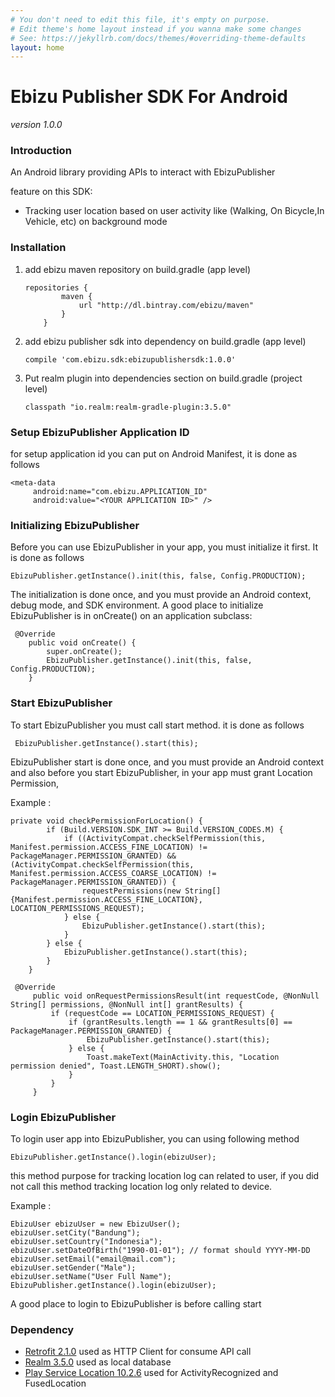 ```yaml
---
# You don't need to edit this file, it's empty on purpose.
# Edit theme's home layout instead if you wanna make some changes
# See: https://jekyllrb.com/docs/themes/#overriding-theme-defaults
layout: home
---
```


# Ebizu Publisher SDK For Android 
*version 1.0.0*
### Introduction
An Android library providing APIs to interact with EbizuPublisher 

feature on this SDK:

 * Tracking user location based on user activity like (Walking, On Bicycle,In Vehicle, etc) on background mode
 

### Installation

1. add ebizu maven repository on build.gradle (app level)

    ```
    repositories {
            maven {
                url "http://dl.bintray.com/ebizu/maven"
            }
        }
     ```
2. add ebizu publisher sdk into dependency on build.gradle (app level)
    ```
    compile 'com.ebizu.sdk:ebizupublishersdk:1.0.0'
    ```

3. Put realm plugin into dependencies section on build.gradle (project level)
    ```
    classpath "io.realm:realm-gradle-plugin:3.5.0"
    ```

### Setup EbizuPublisher Application ID

for setup application id you can put on Android Manifest, it is done as follows
    
    <meta-data
         android:name="com.ebizu.APPLICATION_ID"
         android:value="<YOUR APPLICATION ID>" />
### Initializing EbizuPublisher

Before you can use EbizuPublisher in your app, you must initialize it first. It is done as follows

    EbizuPublisher.getInstance().init(this, false, Config.PRODUCTION);

The initialization is done once, and you must provide an Android context, debug mode, and SDK environment. A good place to initialize EbizuPublisher is in onCreate() on an application subclass:

     @Override
        public void onCreate() {
            super.onCreate();
            EbizuPublisher.getInstance().init(this, false, Config.PRODUCTION);
        }

### Start EbizuPublisher
To start EbizuPublisher you must call start method. it is done as follows 
    
     EbizuPublisher.getInstance().start(this);
     
EbizuPublisher start is done once, and you must provide an Android context and also before you start EbizuPublisher, in your app must grant Location Permission, 

Example :
   
    private void checkPermissionForLocation() {
            if (Build.VERSION.SDK_INT >= Build.VERSION_CODES.M) {
                if ((ActivityCompat.checkSelfPermission(this, Manifest.permission.ACCESS_FINE_LOCATION) != PackageManager.PERMISSION_GRANTED) && (ActivityCompat.checkSelfPermission(this, Manifest.permission.ACCESS_COARSE_LOCATION) != PackageManager.PERMISSION_GRANTED)) {
                    requestPermissions(new String[]{Manifest.permission.ACCESS_FINE_LOCATION}, LOCATION_PERMISSIONS_REQUEST);
                } else {
                    EbizuPublisher.getInstance().start(this);
                }
            } else {
                EbizuPublisher.getInstance().start(this);
            }
        }
     
     @Override
         public void onRequestPermissionsResult(int requestCode, @NonNull String[] permissions, @NonNull int[] grantResults) {
             if (requestCode == LOCATION_PERMISSIONS_REQUEST) {
                 if (grantResults.length == 1 && grantResults[0] == PackageManager.PERMISSION_GRANTED) {
                     EbizuPublisher.getInstance().start(this);
                 } else {
                     Toast.makeText(MainActivity.this, "Location permission denied", Toast.LENGTH_SHORT).show();
                 }
             }
         }

### Login EbizuPublisher
To login user app into EbizuPublisher, you can using following method
    
    EbizuPublisher.getInstance().login(ebizuUser);
    
this method purpose for tracking location log can related to user, if you did not call this method tracking location log only related to device.

Example : 
    
    EbizuUser ebizuUser = new EbizuUser();
    ebizuUser.setCity("Bandung");
    ebizuUser.setCountry("Indonesia");
    ebizuUser.setDateOfBirth("1990-01-01"); // format should YYYY-MM-DD
    ebizuUser.setEmail("email@mail.com");
    ebizuUser.setGender("Male");
    ebizuUser.setName("User Full Name");
    EbizuPublisher.getInstance().login(ebizuUser);
    
A good place to login to EbizuPublisher is before calling start

### Dependency

 * [Retrofit 2.1.0](http://square.github.io/retrofit/) used as HTTP Client for consume API call
 * [Realm 3.5.0](https://realm.io/docs/java/latest//) used as local database
 * [Play Service Location 10.2.6](https://developers.google.com/android/guides/setup) used for ActivityRecognized and FusedLocation


